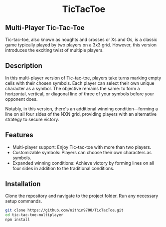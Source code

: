 <center><h1>TicTacToe</h1></center>

## Multi-Player Tic-Tac-Toe

Tic-tac-toe, also known as noughts and crosses or Xs and Os, is a classic game typically played by two players on a 3x3 grid. However, this version introduces the exciting twist of multiple players.

## Description

In this multi-player version of Tic-tac-toe, 
players take turns marking empty cells with their chosen symbols.
Each player can select their own unique character as a symbol. 
The objective remains the same: to form a horizontal, vertical, or diagonal line of three of your symbols before your opponent does.

Notably, in this version, there's an additional winning 
condition—forming a line on all four sides of the NXN grid, providing players with an alternative strategy to secure victory.

## Features

- Multi-player support: Enjoy Tic-tac-toe with more than two players.
- Customizable symbols: Players can choose their own characters as symbols.
- Expanded winning conditions: Achieve victory by forming lines on all four sides in addition to the traditional conditions.

## Installation

Clone the repository and navigate to the project folder. Run any necessary setup commands.

```bash
git clone https://github.com/nithin9700/TicTacToe.git
cd tic-tac-toe-multiplayer
npm install
